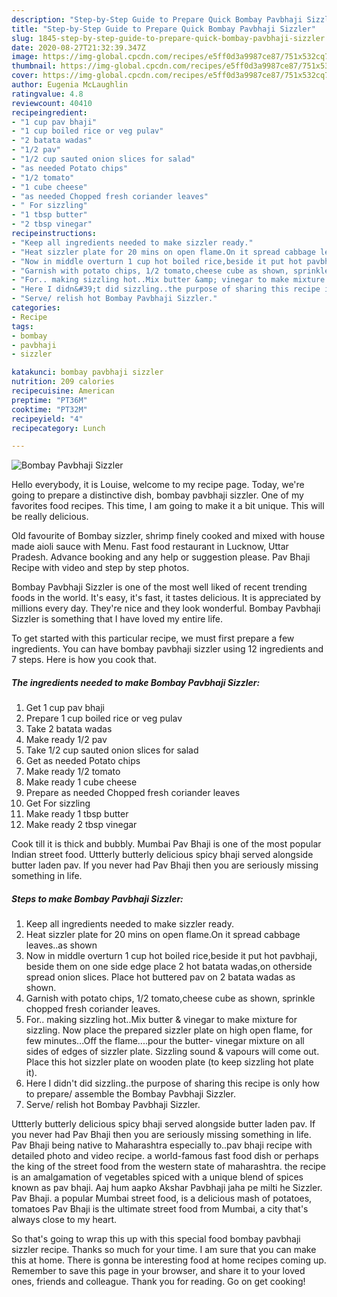 ```yaml
---
description: "Step-by-Step Guide to Prepare Quick Bombay Pavbhaji Sizzler"
title: "Step-by-Step Guide to Prepare Quick Bombay Pavbhaji Sizzler"
slug: 1845-step-by-step-guide-to-prepare-quick-bombay-pavbhaji-sizzler
date: 2020-08-27T21:32:39.347Z
image: https://img-global.cpcdn.com/recipes/e5ff0d3a9987ce87/751x532cq70/bombay-pavbhaji-sizzler-recipe-main-photo.jpg
thumbnail: https://img-global.cpcdn.com/recipes/e5ff0d3a9987ce87/751x532cq70/bombay-pavbhaji-sizzler-recipe-main-photo.jpg
cover: https://img-global.cpcdn.com/recipes/e5ff0d3a9987ce87/751x532cq70/bombay-pavbhaji-sizzler-recipe-main-photo.jpg
author: Eugenia McLaughlin
ratingvalue: 4.8
reviewcount: 40410
recipeingredient:
- "1 cup pav bhaji"
- "1 cup boiled rice or veg pulav"
- "2 batata wadas"
- "1/2 pav"
- "1/2 cup sauted onion slices for salad"
- "as needed Potato chips"
- "1/2 tomato"
- "1 cube cheese"
- "as needed Chopped fresh coriander leaves"
- " For sizzling"
- "1 tbsp butter"
- "2 tbsp vinegar"
recipeinstructions:
- "Keep all ingredients needed to make sizzler ready."
- "Heat sizzler plate for 20 mins on open flame.On it spread cabbage leaves..as shown"
- "Now in middle overturn 1 cup hot boiled rice,beside it put hot pavbhaji, beside them on one side edge place 2 hot batata wadas,on otherside spread onion slices. Place hot buttered pav on 2 batata wadas as shown."
- "Garnish with potato chips, 1/2 tomato,cheese cube as shown, sprinkle chopped fresh coriander leaves."
- "For.. making sizzling hot..Mix butter &amp; vinegar to make mixture for sizzling. Now place the prepared sizzler plate on high open flame, for few minutes...Off the flame....pour the butter- vinegar mixture on all sides of edges of sizzler plate. Sizzling sound &amp; vapours will come out. Place this hot sizzler plate on wooden plate (to keep sizzling hot plate it)."
- "Here I didn&#39;t did sizzling..the purpose of sharing this recipe is only how to prepare/ assemble the Bombay Pavbhaji Sizzler."
- "Serve/ relish hot Bombay Pavbhaji Sizzler."
categories:
- Recipe
tags:
- bombay
- pavbhaji
- sizzler

katakunci: bombay pavbhaji sizzler 
nutrition: 209 calories
recipecuisine: American
preptime: "PT36M"
cooktime: "PT32M"
recipeyield: "4"
recipecategory: Lunch

---
```



![Bombay Pavbhaji Sizzler](https://img-global.cpcdn.com/recipes/e5ff0d3a9987ce87/751x532cq70/bombay-pavbhaji-sizzler-recipe-main-photo.jpg)

Hello everybody, it is Louise, welcome to my recipe page. Today, we're going to prepare a distinctive dish, bombay pavbhaji sizzler. One of my favorites food recipes. This time, I am going to make it a bit unique. This will be really delicious.

Old favourite of Bombay sizzler, shrimp finely cooked and mixed with house made aioli sauce with Menu. Fast food restaurant in Lucknow, Uttar Pradesh. Advance booking and any help or suggestion please. Pav Bhaji Recipe with video and step by step photos.

Bombay Pavbhaji Sizzler is one of the most well liked of recent trending foods in the world. It's easy, it's fast, it tastes delicious. It is appreciated by millions every day. They're nice and they look wonderful. Bombay Pavbhaji Sizzler is something that I have loved my entire life.


To get started with this particular recipe, we must first prepare a few ingredients. You can have bombay pavbhaji sizzler using 12 ingredients and 7 steps. Here is how you cook that.

<!--inarticleads1-->

##### The ingredients needed to make Bombay Pavbhaji Sizzler:

1. Get 1 cup pav bhaji
1. Prepare 1 cup boiled rice or veg pulav
1. Take 2 batata wadas
1. Make ready 1/2 pav
1. Take 1/2 cup sauted onion slices for salad
1. Get as needed Potato chips
1. Make ready 1/2 tomato
1. Make ready 1 cube cheese
1. Prepare as needed Chopped fresh coriander leaves
1. Get  For sizzling
1. Make ready 1 tbsp butter
1. Make ready 2 tbsp vinegar


Cook till it is thick and bubbly. Mumbai Pav Bhaji is one of the most popular Indian street food. Uttterly butterly delicious spicy bhaji served alongside butter laden pav. If you never had Pav Bhaji then you are seriously missing something in life. 

<!--inarticleads2-->

##### Steps to make Bombay Pavbhaji Sizzler:

1. Keep all ingredients needed to make sizzler ready.
1. Heat sizzler plate for 20 mins on open flame.On it spread cabbage leaves..as shown
1. Now in middle overturn 1 cup hot boiled rice,beside it put hot pavbhaji, beside them on one side edge place 2 hot batata wadas,on otherside spread onion slices. Place hot buttered pav on 2 batata wadas as shown.
1. Garnish with potato chips, 1/2 tomato,cheese cube as shown, sprinkle chopped fresh coriander leaves.
1. For.. making sizzling hot..Mix butter &amp; vinegar to make mixture for sizzling. Now place the prepared sizzler plate on high open flame, for few minutes...Off the flame....pour the butter- vinegar mixture on all sides of edges of sizzler plate. Sizzling sound &amp; vapours will come out. Place this hot sizzler plate on wooden plate (to keep sizzling hot plate it).
1. Here I didn&#39;t did sizzling..the purpose of sharing this recipe is only how to prepare/ assemble the Bombay Pavbhaji Sizzler.
1. Serve/ relish hot Bombay Pavbhaji Sizzler.


Uttterly butterly delicious spicy bhaji served alongside butter laden pav. If you never had Pav Bhaji then you are seriously missing something in life. Pav Bhaji being native to Maharashtra especially to..pav bhaji recipe with detailed photo and video recipe. a world-famous fast food dish or perhaps the king of the street food from the western state of maharashtra. the recipe is an amalgamation of vegetables spiced with a unique blend of spices known as pav bhaji. Aaj hum aapko Akshar Pavbhaji jaha pe milti he Sizzler. Pav Bhaji. a popular Mumbai street food, is a delicious mash of potatoes, tomatoes Pav Bhaji is the ultimate street food from Mumbai, a city that&#39;s always close to my heart. 

So that's going to wrap this up with this special food bombay pavbhaji sizzler recipe. Thanks so much for your time. I am sure that you can make this at home. There is gonna be interesting food at home recipes coming up. Remember to save this page in your browser, and share it to your loved ones, friends and colleague. Thank you for reading. Go on get cooking!
